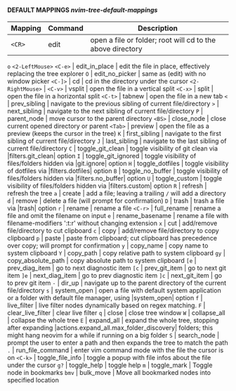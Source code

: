 #### DEFAULT MAPPINGS                                     *nvim-tree-default-mappings*  
Mapping | Command | Description  
---|---|---  
`<CR>`           |  edit               |  open a file or folder; root will cd to the above directory
`o`
`<2-LeftMouse>`
`<C-e>`          |  edit_in_place      |  edit the file in place, effectively replacing the tree explorer
`O`              |  edit_no_picker     |  same as (edit) with no window picker
`<C-]>`          |  cd                 |  cd in the directory under the cursor
`<2-RightMouse>` |
`<C-v>`          |  vsplit             |  open the file in a vertical split
`<C-x>`          |  split              |  open the file in a horizontal split
`<C-t>`          |  tabnew             |  open the file in a new tab
`<`              |  prev_sibling       |  navigate to the previous sibling of current file/directory
`>`              |  next_sibling       |  navigate to the next sibling of current file/directory
`P`              |  parent_node        |  move cursor to the parent directory
`<BS>`           |  close_node         |  close current opened directory or parent
`<Tab>`          |  preview            |  open the file as a preview (keeps the cursor in the tree)
`K`              |  first_sibling      |  navigate to the first sibling of current file/directory
`J`              |  last_sibling       |  navigate to the last sibling of current file/directory
`C`              |  toggle_git_clean   |  toggle visibility of git clean via |filters.git_clean| option
`I`              |  toggle_git_ignored |  toggle visibility of files/folders hidden via |git.ignore| option
`H`              |  toggle_dotfiles    |  toggle visibility of dotfiles via |filters.dotfiles| option
`B`              |  toggle_no_buffer   |  toggle visibility of files/folders hidden via |filters.no_buffer| option
`U`              |  toggle_custom      |  toggle visibility of files/folders hidden via |filters.custom| option
`R`              |  refresh            |  refresh the tree
`a`              |  create             |  add a file; leaving a trailing `/` will add a directory
`d`              |  remove             |  delete a file (will prompt for confirmation)
`D`              |  trash              |  trash a file via |trash| option
`r`              |  rename             |  rename a file
`<C-r>`          |  full_rename        |  rename a file and omit the filename on input
`e`              |  rename_basename    |  rename a file with filename-modifiers ':t:r' without changing extension
`x`              |  cut                |  add/remove file/directory to cut clipboard
`c`              |  copy               |  add/remove file/directory to copy clipboard
`p`              |  paste              |  paste from clipboard; cut clipboard has precedence over copy; will prompt for confirmation
`y`              |  copy_name          |  copy name to system clipboard
`Y`              |  copy_path          |  copy relative path to system clipboard
`gy`             |  copy_absolute_path |  copy absolute path to system clipboard
`[e`             |  prev_diag_item     |  go to next diagnostic item
`[c`             |  prev_git_item      |  go to next git item
`]e`             |  next_diag_item     |  go to prev diagnostic item
`]c`             |  next_git_item      |  go to prev git item
`-`              |  dir_up             |  navigate up to the parent directory of the current file/directory
`s`              |  system_open        |  open a file with default system application or a folder with default file manager, using |system_open| option
`f`              |  live_filter        |  live filter nodes dynamically based on regex matching.
`F`              |  clear_live_filter  |  clear live filter
`q`              |  close              |  close tree window
`W`              |  collapse_all       |  collapse the whole tree
`E`              |  expand_all         |  expand the whole tree, stopping after expanding |actions.expand_all.max_folder_discovery| folders; this might hang neovim for a while if running on a big folder
`S`              |  search_node        |  prompt the user to enter a path and then expands the tree to match the path
`.`              |  run_file_command   |  enter vim command mode with the file the cursor is on
`<C-k>`          |  toggle_file_info   |  toggle a popup with file infos about the file under the cursor
`g?`             |  toggle_help        |  toggle help
`m`              |  toggle_mark        |  Toggle node in bookmarks
`bmv`            |  bulk_move          |  Move all bookmarked nodes into specified location

